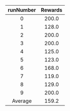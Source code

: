 | runNumber | Rewards |
|:-:|:-:|
|0|200.0|
|1|128.0|
|2|200.0|
|3|200.0|
|4|125.0|
|5|123.0|
|6|168.0|
|7|119.0|
|8|129.0|
|9|200.0|
| Average |159.2|